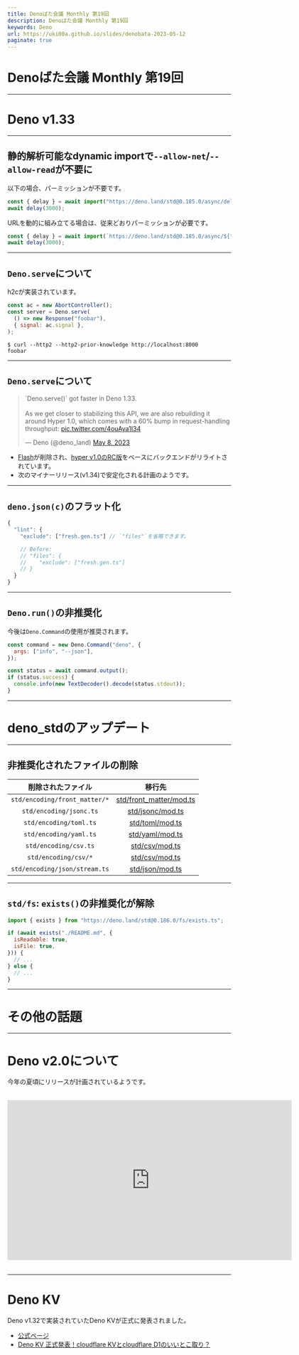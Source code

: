 ```yaml
---
title: Denoばた会議 Monthly 第19回
description: Denoばた会議 Monthly 第19回
keywords: Deno
url: https://uki00a.github.io/slides/denobata-2023-05-12
paginate: true
---
```


# Denoばた会議 Monthly 第19回

<!-- _class: lead -->

---

# Deno v1.33

<!-- _class: lead -->

---

## 静的解析可能なdynamic importで`--allow-net`/`--allow-read`が不要に

以下の場合、パーミッションが不要です。

```javascript
const { delay } = await import("https://deno.land/std@0.185.0/async/delay.ts");
await delay(3000);
```

URLを動的に組み立てる場合は、従来どおりパーミッションが必要です。

```javascript
const { delay } = await import(`https://deno.land/std@0.185.0/async/${"delay.ts"}`);
await delay(3000);
```

---

## `Deno.serve`について

h2cが実装されています。

```javascript
const ac = new AbortController();
const server = Deno.serve(
  () => new Response("foobar"),
  { signal: ac.signal },
);
```

```shell
$ curl --http2 --http2-prior-knowledge http://localhost:8000
foobar
```

---

## `Deno.serve`について

<!-- https://developer.twitter.com/en/docs/twitter-for-websites/embedded-tweets/guides/embedded-tweet-parameter-reference -->
<blockquote class="twitter-tweet" data-width="300" data-theme="dark" data-align="right" data-dnt="true"><p lang="en" dir="ltr">`Deno.serve()` got faster in Deno 1.33. <br><br>As we get closer to stabilizing this API, we are also rebuilding it around Hyper 1.0, which comes with a 60% bump in request-handling throughput: <a href="https://t.co/4ouAya1I34">pic.twitter.com/4ouAya1I34</a></p>&mdash; Deno (@deno_land) <a href="https://twitter.com/deno_land/status/1655618396665393173?ref_src=twsrc%5Etfw">May 8, 2023</a></blockquote> <script async src="https://platform.twitter.com/widgets.js" charset="utf-8"></script>

- [Flash](https://github.com/denoland/deno/tree/v1.32.3/ext/flash)が削除され、[hyper v1.0のRC版](https://github.com/hyperium/hyper/releases/tag/v1.0.0-rc.3)をベースにバックエンドがリライトされています。
- 次のマイナーリリース(v1.34)で安定化される計画のようです。

---

## `deno.json(c)`のフラット化

```javascript
{
  "lint": {
    "exclude": ["fresh.gen.ts"] // `"files"`を省略できます。

    // Before:
    // "files": {
    //    "exclude": ["fresh.gen.ts"]
    // }
  }
}
```

---

## `Deno.run()`の非推奨化

今後は`Deno.Command`の使用が推奨されます。

```javascript
const command = new Deno.Command("deno", {
  args: ["info", "--json"],
});

const status = await command.output();
if (status.success) {
  console.info(new TextDecoder().decode(status.stdout));
}
```

---

# deno_stdのアップデート

<!-- _class: lead -->

---

## 非推奨化されたファイルの削除

|削除されたファイル|移行先|
|:---:|:---:|
|`std/encoding/front_matter/*`|[std/front_matter/mod.ts](https://deno.land/std@0.184.0/front_matter/mod.ts)|
|`std/encoding/jsonc.ts`|[std/jsonc/mod.ts](https://deno.land/std@0.184.0/jsonc/mod.ts)|
|`std/encoding/toml.ts`|[std/toml/mod.ts](https://deno.land/std@0.184.0/toml/mod.ts)|
|`std/encoding/yaml.ts`|[std/yaml/mod.ts](https://deno.land/std@0.184.0/yaml/mod.ts)|
|`std/encoding/csv.ts`|[std/csv/mod.ts](https://deno.land/std@0.184.0/csv/mod.ts)|
|`std/encoding/csv/*`|[std/csv/mod.ts](https://deno.land/std@0.184.0/csv/mod.ts)|
|`std/encoding/json/stream.ts`|[std/json/mod.ts](https://deno.land/std@0.184.0/json/mod.ts)|

---

## `std/fs`: `exists()`の非推奨化が解除

```javascript
import { exists } from "https://deno.land/std@0.186.0/fs/exists.ts";

if (await exists("./README.md", {
  isReadable: true,
  isFile: true,
})) {
  // ...
} else {
  // ...
}
```

---

# その他の話題

<!-- _class: lead -->

---

# Deno v2.0について

今年の夏頃にリリースが計画されているようです。

<div style="width: 640px; margin: 2rem auto">
<iframe width="640" height="360" src="https://www.youtube.com/embed/LVEGRj3RZSA" title="YouTube video player" frameborder="0" allow="accelerometer; autoplay; clipboard-write; encrypted-media; gyroscope; picture-in-picture; web-share" allowfullscreen></iframe>
</div>

---

# Deno KV

Deno v1.32で実装されていたDeno KVが正式に発表されました。

- [公式ページ](https://deno.com/kv)
- [Deno KV 正式発表！cloudflare KVとcloudflare D1のいいとこ取り？](https://qiita.com/access3151fq/items/ee1cf3e5fc35150dd910)
